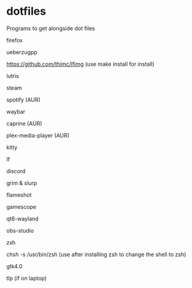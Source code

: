 # dotfiles
Programs to get alongside dot files

firefox

ueberzugpp

https://github.com/thimc/lfimg (use make install for install)

lutris

steam

spotify (AUR)

waybar

caprine (AUR)

plex-media-player (AUR)

kitty

lf

discord

grim & slurp

flameshot

gamescope

qt6-wayland

obs-studio

zsh

chsh -s /usr/bin/zsh (use after installing zsh to change the shell to zsh)

gtk4.0

tlp (if on laptop)
